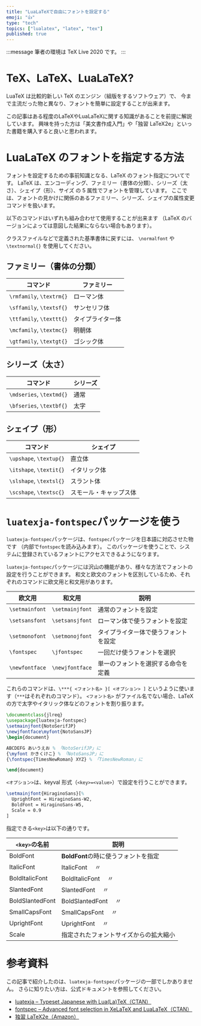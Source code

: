 ```yaml
---
title: "LuaLaTeXで自由にフォントを設定する"
emoji: "👍"
type: "tech"
topics: ["lualatex", "latex", "tex"]
published: true
---
```


:::message
筆者の環境は TeX Live 2020 です。
:::

# TeX、LaTeX、LuaLaTeX?

LuaTeX は比較的新しい TeX のエンジン（組版をするソフトウェア）で、
今まで主流だった物と異なり、フォントを簡単に設定することが出来ます。

この記事はある程度のLaTeXやLuaLaTeXに関する知識があることを前提に解説しています。
興味を持った方は「美文書作成入門」や「独習 LaTeX2e」といった書籍を購入すると良いと思われます。

# LuaLaTeX のフォントを指定する方法

フォントを設定するための事前知識となる、LaTeX のフォント指定についてです。
LaTeX は、エンコーディング、ファミリー（書体の分類）、シリーズ（太さ）、シェイプ（形）、サイズ
の 5 属性でフォントを管理しています。
ここでは、フォントの見かけに関係のあるファミリー、シリーズ、シェイプの属性変更コマンドを扱います。

以下のコマンドはいずれも組み合わせて使用することが出来ます
（LaTeX のバージョンによっては意図した結果にならない場合もあります）。

クラスファイルなどで定義された基準書体に戻すには、 `\normalfont` や
`\textnormal{}` を使用してください。

## ファミリー（書体の分類）

| コマンド                 | ファミリー       |
| ------------------------ | ---------------- |
| `\rmfamily`, `\textrm{}` | ローマン体       |
| `\sffamily`, `\textsf{}` | サンセリフ体     |
| `\ttfamily`, `\texttt{}` | タイプライター体 |
| `\mcfamily`, `\textmc{}` | 明朝体           |
| `\gtfamily`, `\textgt{}` | ゴシック体       |

## シリーズ（太さ）

| コマンド                 | シリーズ |
| ------------------------ | -------- |
| `\mdseries`, `\textmd{}` | 通常     |
| `\bfseries`, `\textbf{}` | 太字     |

## シェイプ（形）

| コマンド                | シェイプ               |
| ----------------------- | ---------------------- |
| `\upshape`, `\textup{}` | 直立体                 |
| `\itshape`, `\textit{}` | イタリック体           |
| `\slshape`, `\textsl{}` | スラント体             |
| `\scshape`, `\textsc{}` | スモール・キャップス体 |

# `luatexja-fontspec`パッケージを使う

`luatexja-fontspec`パッケージは、`fontspec`パッケージを日本語に対応させた物です
（内部で`fontspec`を読み込みます）。
このパッケージを使うことで、システムに登録されているフォントにアクセスできるようになります。

`luatexja-fontspec`パッケージには沢山の機能があり、様々な方法でフォントの設定を行うことができます。
和文と欧文のフォントを区別しているため、それぞれのコマンドに欧文用と和文用があります。

| 欧文用         | 和文用          | 説明                                 |
| -------------- | --------------- | ------------------------------------ |
| `\setmainfont` | `\setmainjfont` | 通常のフォントを設定                 |
| `\setsansfont` | `\setsansjfont` | ローマン体で使うフォントを設定       |
| `\setmonofont` | `\setmonojfont` | タイプライター体で使うフォントを設定 |
| `\fontspec`    | `\jfontspec`    | 一回だけ使うフォントを選択           |
| `\newfontface` | `\newjfontface` | 単一のフォントを選択する命令を定義   |

これらのコマンドは、`\***{ <フォント名> }[ <オプション> ]`
というように使います（`***`はそれぞれのコマンド）。 `<フォント名>`
がファイル名でない場合、LaTeX の方で太字やイタリック体などのフォントを割り振ります。

```latex
\documentclass{jlreq}
\usepackage{luatexja-fontspec}
\setmainjfont{NotoSerifJP}
\newjfontface\myfont{NotoSansJP}
\begin{document}

ABCDEFG あいうえお % 「NotoSerifJP」に
{\myfont かきくけこ} % 「NotoSansJP」に
{\fontspec{TimesNewRoman} XYZ} % 「TimesNewRoman」に

\end{document}
```

`<オプション>`は、keyval 形式（`<key>=<value>`）で設定を行うことができます。

```latex
\setmainjfont{HiraginoSans}[%
  UprightFont = HiraginoSans-W2,
  BoldFont = HiraginoSans-W5,
  Scale = 0.9
]
```

指定できる`<key>`は以下の通りです。

| `<key>`の名前   | 説明                                   |
| --------------- | -------------------------------------- |
| BoldFont        | **BoldFont**の時に使うフォントを指定   |
| ItalicFont      | ItalicFont 　〃                        |
| BoldItalicFont  | BoldItalicFont 　〃                    |
| SlantedFont     | SlantedFont 　〃                       |
| BoldSlantedFont | BoldSlantedFont 　〃                   |
| SmallCapsFont   | SmallCapsFont 　〃                     |
| UprightFont     | UprightFont 　〃                       |
| Scale           | 指定されたフォントサイズからの拡大縮小 |

# 参考資料

この記事で紹介したのは、`luatexja-fontspec`パッケージの一部でしかありません。
さらに知りたい方は、公式ドキュメントを参照してください。

- [luatexja – Typeset Japanese with Lua(La)TeX（CTAN）](https://www.ctan.org/pkg/luatexja)
- [fontspec – Advanced font selection in XeLaTeX and LuaLaTeX（CTAN）](https://www.ctan.org/pkg/fontspec)
- [独習 LaTeX2e（Amazon）](https://www.amazon.co.jp/%E7%8B%AC%E7%BF%92-LaTeX2%CE%B5-%E5%90%89%E6%B0%B8-%E5%BE%B9%E7%BE%8E/dp/4798115363)
